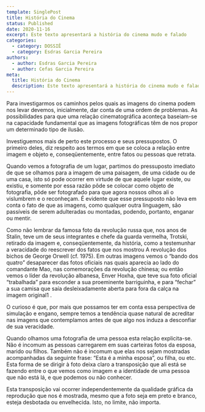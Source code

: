 ```yaml
---
template: SinglePost
title: História do Cinema
status: Published
date: 2020-11-16
excerpt: Este texto apresentará a história do cinema mudo e falado
categories:
  - category: DOSSIÊ
  - category: Esdras Garcia Pereira
authors:
  - author: Esdras Garcia Pereira
  - author: Cefas Garcia Pereira
meta:
  title: História do Cinema
  description: Este texto apresentará a história do cinema mudo e falado
---
```

Para investigarmos os caminhos pelos quais as imagens do cinema podem nos levar devemos, inicialmente, dar conta de uma ordem de problemas. As possibilidades para que uma relação cinematográfica aconteça baseiam-se na capacidade fundamental que as imagens fotográficas têm de nos propor um determinado tipo de ilusão. 

Investiguemos mais de perto este processo e seus pressupostos. O primeiro deles, diz respeito aos termos em que se coloca a relação entre imagem e objeto e, conseqüentemente, entre fatos ou pessoas que retrata. 

Quando vemos a fotografia de um lugar, partimos do pressuposto imediato de que se olhamos para a imagem de uma paisagem, de uma cidade ou de uma casa, isto só pode ocorrer em virtude de que aquele lugar existe, ou existiu, e somente por essa razão pôde se colocar como objeto de fotografia, pôde ser fotografado para que agora nossos olhos ali o vislumbrem e o reconheçam. É evidente que esse pressuposto não leva em conta o fato de que as imagens, como qualquer outra linguagem, são passíveis de serem adulteradas ou montadas, podendo, portanto, enganar ou mentir. 

Como não lembrar da famosa foto da revolução russa que, nos anos de Stalin, teve um de seus integrantes e chefe da guarda vermelha, Trotski, retirado da imagem e, conseqüentemente, da história, como a testemunhar a veracidade do reescrever dos fatos que nos mostrou A revolução dos bichos de George Orwell (cf. 1975). Em outras imagens vemos o “bando dos quatro” desaparecer das fotos oficiais nas quais aparecia ao lado do comandante Mao, nas comemorações da revolução chinesa; ou então vemos o líder da revolução albanesa, Enver Hoxha, que teve sua foto oficial “trabalhada” para esconder a sua proeminente barriguinha, e para “fechar” a sua camisa que saía desleixadamente aberta para fora da calça na imagem original1 . 

O curioso é que, por mais que possamos ter em conta essa perspectiva de simulação e engano, sempre temos a tendência quase natural de acreditar nas imagens que contemplamos antes de que algo nos induza a desconfiar de sua veracidade.

 Quando olhamos uma fotografia de uma pessoa esta relação explicita-se. Não é incomum as pessoas carregarem em suas carteiras fotos da esposa, marido ou filhos. Também não é incomum que elas nos sejam mostradas acompanhadas da seguinte frase: “Esta é a minha esposa”, ou filha, ou etc. Esta forma de se dirigir à foto deixa claro a transposição que ali está se fazendo entre o que vemos como imagem e a identidade de uma pessoa que não está lá, e que podemos ou não conhecer.

 Esta transposição vai ocorrer independentemente da qualidade gráfica da reprodução que nos é mostrada, mesmo que a foto seja em preto e branco, esteja desbotada ou envelhecida. Isto, no limite, não importa.